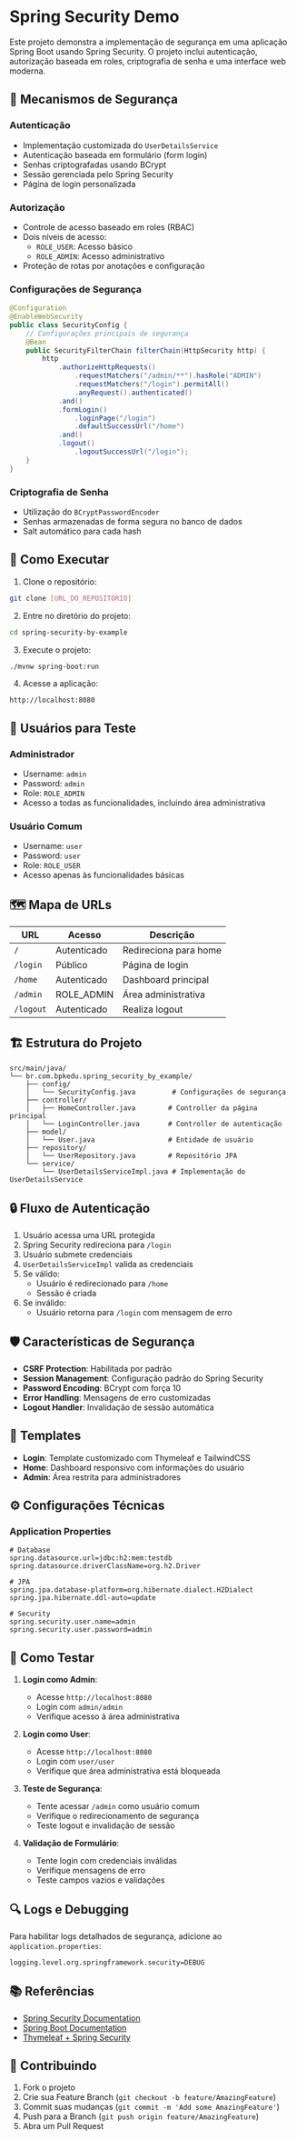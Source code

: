 # Spring Security Demo

Este projeto demonstra a implementação de segurança em uma aplicação Spring Boot usando Spring Security. O projeto inclui autenticação, autorização baseada em roles, criptografia de senha e uma interface web moderna.

## 🔐 Mecanismos de Segurança

### Autenticação
- Implementação customizada do `UserDetailsService`
- Autenticação baseada em formulário (form login)
- Senhas criptografadas usando BCrypt
- Sessão gerenciada pelo Spring Security
- Página de login personalizada

### Autorização
- Controle de acesso baseado em roles (RBAC)
- Dois níveis de acesso:
  - `ROLE_USER`: Acesso básico
  - `ROLE_ADMIN`: Acesso administrativo
- Proteção de rotas por anotações e configuração

### Configurações de Segurança
```java
@Configuration
@EnableWebSecurity
public class SecurityConfig {
    // Configurações principais de segurança
    @Bean
    public SecurityFilterChain filterChain(HttpSecurity http) {
        http
            .authorizeHttpRequests()
                .requestMatchers("/admin/**").hasRole("ADMIN")
                .requestMatchers("/login").permitAll()
                .anyRequest().authenticated()
            .and()
            .formLogin()
                .loginPage("/login")
                .defaultSuccessUrl("/home")
            .and()
            .logout()
                .logoutSuccessUrl("/login");
    }
}
```

### Criptografia de Senha
- Utilização do `BCryptPasswordEncoder`
- Senhas armazenadas de forma segura no banco de dados
- Salt automático para cada hash

## 🚀 Como Executar

1. Clone o repositório:
```bash
git clone [URL_DO_REPOSITÓRIO]
```

2. Entre no diretório do projeto:
```bash
cd spring-security-by-example
```

3. Execute o projeto:
```bash
./mvnw spring-boot:run
```

4. Acesse a aplicação:
```
http://localhost:8080
```

## 👥 Usuários para Teste

### Administrador
- Username: `admin`
- Password: `admin`
- Role: `ROLE_ADMIN`
- Acesso a todas as funcionalidades, incluindo área administrativa

### Usuário Comum
- Username: `user`
- Password: `user`
- Role: `ROLE_USER`
- Acesso apenas às funcionalidades básicas

## 🗺️ Mapa de URLs

| URL | Acesso | Descrição |
|-----|---------|------------|
| `/` | Autenticado | Redireciona para home |
| `/login` | Público | Página de login |
| `/home` | Autenticado | Dashboard principal |
| `/admin` | ROLE_ADMIN | Área administrativa |
| `/logout` | Autenticado | Realiza logout |

## 🏗️ Estrutura do Projeto

```
src/main/java/
└── br.com.bpkedu.spring_security_by_example/
    ├── config/
    │   └── SecurityConfig.java         # Configurações de segurança
    ├── controller/
    │   ├── HomeController.java        # Controller da página principal
    │   └── LoginController.java       # Controller de autenticação
    ├── model/
    │   └── User.java                  # Entidade de usuário
    ├── repository/
    │   └── UserRepository.java        # Repositório JPA
    └── service/
        └── UserDetailsServiceImpl.java # Implementação do UserDetailsService
```

## 🔒 Fluxo de Autenticação

1. Usuário acessa uma URL protegida
2. Spring Security redireciona para `/login`
3. Usuário submete credenciais
4. `UserDetailsServiceImpl` valida as credenciais
5. Se válido:
   - Usuário é redirecionado para `/home`
   - Sessão é criada
6. Se inválido:
   - Usuário retorna para `/login` com mensagem de erro

## 🛡️ Características de Segurança

- **CSRF Protection**: Habilitada por padrão
- **Session Management**: Configuração padrão do Spring Security
- **Password Encoding**: BCrypt com força 10
- **Error Handling**: Mensagens de erro customizadas
- **Logout Handler**: Invalidação de sessão automática

## 📝 Templates

- **Login**: Template customizado com Thymeleaf e TailwindCSS
- **Home**: Dashboard responsivo com informações do usuário
- **Admin**: Área restrita para administradores

## ⚙️ Configurações Técnicas

### Application Properties
```properties
# Database
spring.datasource.url=jdbc:h2:mem:testdb
spring.datasource.driverClassName=org.h2.Driver

# JPA
spring.jpa.database-platform=org.hibernate.dialect.H2Dialect
spring.jpa.hibernate.ddl-auto=update

# Security
spring.security.user.name=admin
spring.security.user.password=admin
```

## 🧪 Como Testar

1. **Login como Admin**:
   - Acesse `http://localhost:8080`
   - Login com `admin/admin`
   - Verifique acesso à área administrativa

2. **Login como User**:
   - Acesse `http://localhost:8080`
   - Login com `user/user`
   - Verifique que área administrativa está bloqueada

3. **Teste de Segurança**:
   - Tente acessar `/admin` como usuário comum
   - Verifique o redirecionamento de segurança
   - Teste logout e invalidação de sessão

4. **Validação de Formulário**:
   - Tente login com credenciais inválidas
   - Verifique mensagens de erro
   - Teste campos vazios e validações

## 🔍 Logs e Debugging

Para habilitar logs detalhados de segurança, adicione ao `application.properties`:
```properties
logging.level.org.springframework.security=DEBUG
```

## 📚 Referências

- [Spring Security Documentation](https://docs.spring.io/spring-security/reference/index.html)
- [Spring Boot Documentation](https://docs.spring.io/spring-boot/docs/current/reference/htmlsingle/)
- [Thymeleaf + Spring Security](https://www.thymeleaf.org/doc/articles/springsecurity.html)

## 🤝 Contribuindo

1. Fork o projeto
2. Crie sua Feature Branch (`git checkout -b feature/AmazingFeature`)
3. Commit suas mudanças (`git commit -m 'Add some AmazingFeature'`)
4. Push para a Branch (`git push origin feature/AmazingFeature`)
5. Abra um Pull Request 